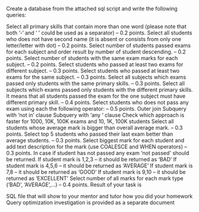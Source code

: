 Create a database from the attached sql script and write the following queries:

Select all primary skills that contain more than one word (please note that both ‘-‘ and ‘ ’ could be used as a separator) – 0.2 points.
Select all students who does not have second name (it is absent or consists from only one letter/letter with dot) – 0.2 points.
Select number of students passed exams for each subject and order result by number of student descending. – 0.2 points.
Select number of students with the same exam marks for each subject. – 0.2 points.
Select students who passed at least two exams for different subject. – 0.3 points.
Select students who passed at least two exams for the same subject. – 0.3 points.
Select all subjects which exams passed only students with the same primary skills. – 0.3 points.
Select all subjects which exams passed only students with the different primary skills. It means that all students passed the exam for the one subject must have different primary skill. – 0.4 points.
Select students who does not pass any exam using each the following operator: – 0.5 points.
Outer join
Subquery with ‘not in’ clause
Subquery with ‘any ‘ clause Check which approach is faster for 1000, 10K, 100K exams and 10, 1K, 100K students
Select all students whose average mark is bigger than overall average mark. – 0.3 points.
Select top 5 students who passed their last exam better than average students. – 0.3 points.
Select biggest mark for each student and add text description for the mark (use COALESCE and WHEN operators) – 0.3 points.
In case if student has not passed any exam ‘not passed' should be returned.
If student mark is 1,2,3 – it should be returned as ‘BAD’
If student mark is 4,5,6 – it should be returned as ‘AVERAGE’
If student mark is 7,8 – it should be returned as ‘GOOD’
If student mark is 9,10 – it should be returned as ‘EXCELLENT’
Select number of all marks for each mark type (‘BAD’, ‘AVERAGE’,…) – 0.4 points.
Result of your task is

SQL file that will show to your mentor and tutor how you did your homework
Query optimization investigation is provided as a separate document
